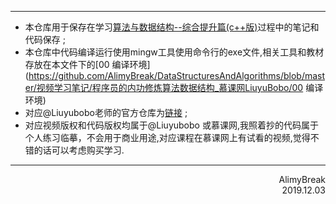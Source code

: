 ***
+ 本仓库用于保存在学习[算法与数据结构--综合提升篇(c++版)](https://coding.imooc.com/class/chapter/71.html )过程中的笔记和代码保存 ;
+ 本仓库中代码编译运行使用mingw工具使用命令行的exe文件,相关工具和教材存放在本文件下的[00 编译环境](https://github.com/AlimyBreak/DataStructuresAndAlgorithms/blob/master/视频学习笔记/程序员的内功修炼算法数据结构_慕课网LiuyuBobo/00 编译环境)
+ 对应@Liuyubobo老师的官方仓库为[链接](https://github.com/liuyubobobo/Play-with-Algorithms) ;
+ 对应视频版权和代码版权均属于@Liuyubobo 或慕课网,我照着抄的代码属于个人练习临摹，不会用于商业用途,对应课程在慕课网上有试看的视频,觉得不错的话可以考虑购买学习.

***
<div align = right>
AlimyBreak
</div>
<div align = right>
2019.12.03
</div>

